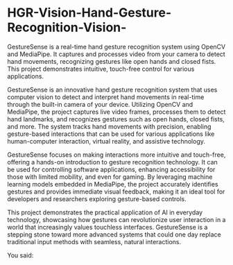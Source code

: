 # HGR-Vision-Hand-Gesture-Recognition-Vision-
 GestureSense is a real-time hand gesture recognition system using OpenCV and MediaPipe. It captures and processes video from your camera to detect hand movements, recognizing gestures like open hands and closed fists. This project demonstrates intuitive, touch-free control for various applications.


GestureSense is an innovative hand gesture recognition system that uses computer vision to detect and interpret hand movements in real-time through the built-in camera of your device. Utilizing OpenCV and MediaPipe, the project captures live video frames, processes them to detect hand landmarks, and recognizes gestures such as open hands, closed fists, and more. The system tracks hand movements with precision, enabling gesture-based interactions that can be used for various applications like human-computer interaction, virtual reality, and assistive technology.

GestureSense focuses on making interactions more intuitive and touch-free, offering a hands-on introduction to gesture recognition technology. It can be used for controlling software applications, enhancing accessibility for those with limited mobility, and even for gaming. By leveraging machine learning models embedded in MediaPipe, the project accurately identifies gestures and provides immediate visual feedback, making it an ideal tool for developers and researchers exploring gesture-based controls.

This project demonstrates the practical application of AI in everyday technology, showcasing how gestures can revolutionize user interaction in a world that increasingly values touchless interfaces. GestureSense is a stepping stone toward more advanced systems that could one day replace traditional input methods with seamless, natural interactions.






You said:
